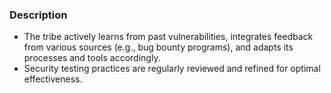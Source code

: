 ### Description

-   The tribe actively learns from past vulnerabilities, integrates feedback from various sources (e.g., bug bounty programs), and adapts its processes and tools accordingly.
-   Security testing practices are regularly reviewed and refined for optimal effectiveness.
